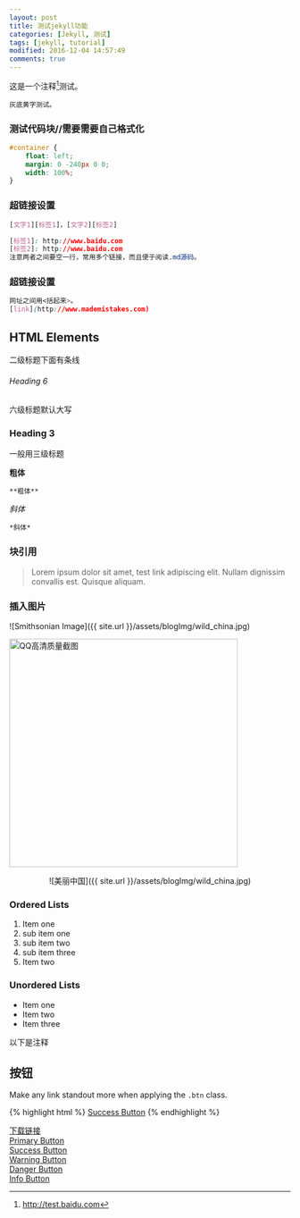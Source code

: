 ```yaml
---
layout: post
title: 测试jekyll功能 
categories: [Jekyll, 测试]
tags: [jekyll, tutorial]
modified: 2016-12-04 14:57:49
comments: true
---
```


这是一个注释[^1]测试。

[^1]: <http://test.baidu.com>

<!--more-->
`灰底黄字测试。`

### 测试代码块//需要需要自己格式化
~~~css
#container {
    float: left;
    margin: 0 -240px 0 0;
    width: 100%;
}
~~~

### 超链接设置
~~~css
[文字1][标签1]，[文字2][标签2]

[标签1]: http://www.baidu.com
[标签2]: http://www.baidu.com
注意两者之间要空一行，常用多个链接，而且便于阅读.md源码。
~~~

### 超链接设置
~~~css
网址之间用<括起来>。
[link](http://www.mademistakes.com) 
~~~

## HTML Elements
二级标题下面有条线

###### Heading 6
六级标题默认大写

### Heading 3
一般用三级标题

**粗体**
~~~
**粗体**
~~~
*斜体*
~~~
*斜体*
~~~

### 块引用

> Lorem ipsum dolor sit amet, test link adipiscing elit. Nullam dignissim convallis est. Quisque aliquam.



### 插入图片
![Smithsonian Image]({{ site.url }}/assets/blogImg/wild_china.jpg)

<img src="{{ site.url }}/assets/blogImg/MacQQ_ScreenShot_high.png" width="409" alt="QQ高清质量截图"/>

<p align="center"> ![美丽中国]({{ site.url }}/assets/blogImg/wild_china.jpg) </p>



### Ordered Lists

1. Item one
1. sub item one
2. sub item two
3. sub item three
2. Item two

### Unordered Lists

* Item one
* Item two
* Item three

以下是注释


## 按钮

Make any link standout more when applying the `.btn` class.

{% highlight html %}
<a href="#" class="btn btn-success">Success Button</a>
{% endhighlight %}

<div markdown="0"><a href="http://www.baidu.com" class="btn btn-info">下载链接</a>
<div markdown="0"><a href="#" class="btn">Primary Button</a></div>
<div markdown="0"><a href="#" class="btn btn-success">Success Button</a></div>
<div markdown="0"><a href="#" class="btn btn-warning">Warning Button</a></div>
<div markdown="0"><a href="#" class="btn btn-danger">Danger Button</a></div>
<div markdown="0"><a href="#" class="btn btn-info">Info Button</a></div>




